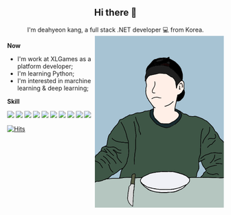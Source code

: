 
## <div align=center>Hi there 👋</div>

<div align=center>I'm deahyeon kang, a full stack .NET developer 💻 from Korea.</div>


<img align="right" alt="PNG" src="https://github.com/Hyolog/Hyolog/blob/main/myLineDrawing.png?raw=true" width="300" height="400" />


**Now**
- I'm work at XLGames as a platform developer;
- I'm learning Python;
- I'm interested in marchine learning & deep learning;

**Skill**


<img src="https://img.shields.io/badge/-C%23-%23239120?style=for-the-badge&logo=C-Sharp" />
<img src="https://img.shields.io/badge/Python-14354C?style=for-the-badge&logo=python&logoColor=white" />
<img src="https://img.shields.io/badge/-.NET-%235C2D91?style=for-the-badge&logo=.NET" />
<img src="https://img.shields.io/badge/Xamarin-3498DB?style=for-the-badge&logo=xamarin&logoColor=white" />
<img src="https://img.shields.io/badge/Windows-0078D6?style=for-the-badge&logo=windows&logoColor=white" />
<img src="https://img.shields.io/badge/-Visual%20Studio-%235C2D91?style=for-the-badge&logo=Visual-Studio" />
<img src="https://img.shields.io/badge/-Visual%20Studio%20Code-%23007ACC?style=for-the-badge&logo=Visual-Studio-Code" />
<img src="https://img.shields.io/badge/-GitLab-%23FCA121?style=for-the-badge&logo=GitLab" />
<img src="https://img.shields.io/badge/-MSSQL-%23CC2927?style=for-the-badge&logo=Microsoft-SQL-Server" />
<img src="https://img.shields.io/badge/-SQLite-%23003B57?style=for-the-badge&logo=SQLite" />





  [![Hits](https://hits.seeyoufarm.com/api/count/incr/badge.svg?url=https%3A%2F%2Fgithub.com%2Fhyolog%2Fhit-counter&count_bg=%2379C83D&title_bg=%23555555&icon=&icon_color=%23E7E7E7&title=hits&edge_flat=false)](https://hits.seeyoufarm.com)

